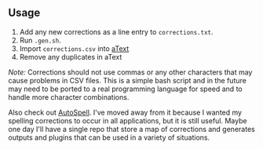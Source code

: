 ## Usage

1. Add any new corrections as a line entry to `corrections.txt`.
2. Run `.gen.sh`.
3. Import `corrections.csv` into [aText](https://www.trankynam.com/atext/)
4. Remove any duplicates in aText


*Note:* Corrections should not use commas or any other characters that may cause problems in CSV files. This is a simple bash script and in the future may need to be ported to a real programming language for speed and to handle more character combinations.

Also check out [AutoSpell](https://github.com/wburningham/AutoSpell). I've moved away from it because I wanted my spelling corrections to occur in all applications, but it is still useful. Maybe one day I'll have a single repo that store a map of corrections and generates outputs and plugins that can be used in a variety of situations.